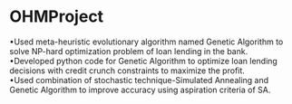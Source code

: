 # OHMProject
•Used meta-heuristic evolutionary algorithm named Genetic Algorithm to solve NP-hard optimization problem of loan lending in the bank.<br>
•Developed python code for Genetic Algorithm to optimize loan lending decisions with credit crunch constraints to maximize the profit.<br>
•Used combination of stochastic technique-Simulated Annealing and Genetic Algorithm to improve accuracy using aspiration criteria of SA.<br>
